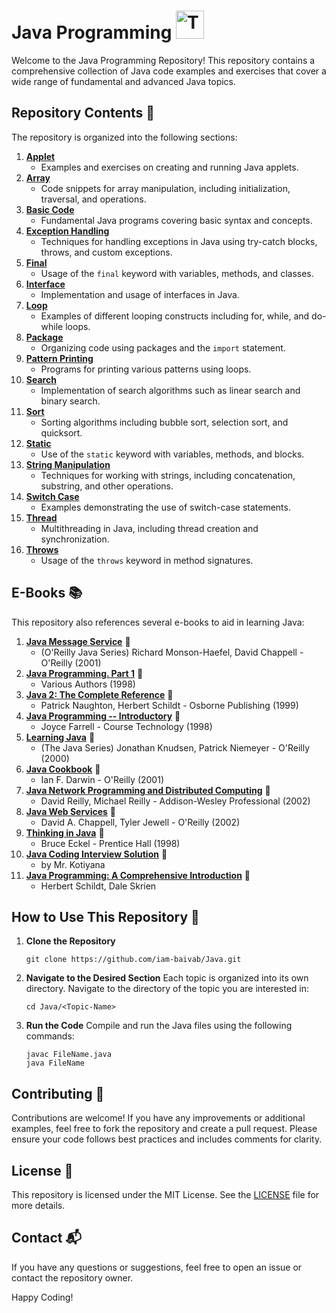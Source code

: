 # Java Programming <img src="https://raw.githubusercontent.com/Tarikul-Islam-Anik/Animated-Fluent-Emojis/master/Emojis/Food/Teacup%20Without%20Handle.png" alt="Teacup Without Handle" width="45" height="45" />

Welcome to the Java Programming Repository! This repository contains a comprehensive collection of Java code examples and exercises that cover a wide range of fundamental and advanced Java topics.

## Repository Contents 📂

The repository is organized into the following sections:

1. **[Applet](https://github.com/iam-baivab/Java/tree/master/Applet)**
    - Examples and exercises on creating and running Java applets.
2. **[Array](https://github.com/iam-baivab/Java/tree/master/Array)**
    - Code snippets for array manipulation, including initialization, traversal, and operations.
3. **[Basic Code](https://github.com/iam-baivab/Java/tree/master/Basic%20Code)**
    - Fundamental Java programs covering basic syntax and concepts.
4. **[Exception Handling](https://github.com/iam-baivab/Java/tree/master/Exception%20Handling)**
    - Techniques for handling exceptions in Java using try-catch blocks, throws, and custom exceptions.
5. **[Final](https://github.com/iam-baivab/Java/tree/master/Final)**
    - Usage of the `final` keyword with variables, methods, and classes.
6. **[Interface](https://github.com/iam-baivab/Java/tree/master/Interface)**
    - Implementation and usage of interfaces in Java.
7. **[Loop](https://github.com/iam-baivab/Java/tree/master/Loop)**
    - Examples of different looping constructs including for, while, and do-while loops.
8. **[Package](https://github.com/iam-baivab/Java/tree/master/Package)**
    - Organizing code using packages and the `import` statement.
9. **[Pattern Printing](https://github.com/iam-baivab/Java/tree/master/Pattern%20Printing)**
    - Programs for printing various patterns using loops.
10. **[Search](https://github.com/iam-baivab/Java/tree/master/Search)**
    - Implementation of search algorithms such as linear search and binary search.
11. **[Sort](https://github.com/iam-baivab/Java/tree/master/Sort)**
    - Sorting algorithms including bubble sort, selection sort, and quicksort.
12. **[Static](https://github.com/iam-baivab/Java/tree/master/Static)**
    - Use of the `static` keyword with variables, methods, and blocks.
13. **[String Manipulation](https://github.com/iam-baivab/Java/tree/master/String%20Manipulation)**
    - Techniques for working with strings, including concatenation, substring, and other operations.
14. **[Switch Case](https://github.com/iam-baivab/Java/tree/master/Switch%20case)**
    - Examples demonstrating the use of switch-case statements.
15. **[Thread](https://github.com/iam-baivab/Java/tree/master/Thread)**
    - Multithreading in Java, including thread creation and synchronization.
16. **[Throws](https://github.com/iam-baivab/Java/tree/master/Throws)**
    - Usage of the `throws` keyword in method signatures.

## E-Books 📚

This repository also references several e-books to aid in learning Java:

1. **[Java Message Service](https://github.com/iam-baivab/Java/blob/main/E-Book/(O'Reilly%20Java%20Series)%20Richard%20Monson-Haefel%2C%20David%20Chappell%20-%20Java%20Message%20Service-O'Reilly%20(2001)%20-%20Library%20JISCE.pdf)** 📖
   - (O'Reilly Java Series) Richard Monson-Haefel, David Chappell - O'Reilly (2001)
2. **[Java Programming. Part 1](https://github.com/iam-baivab/Java/blob/main/E-Book/Various%20-%20Java%20Programming.%20Part%201%20(1998)%20-%20Library%20JISCE.pdf)** 📖
   - Various Authors (1998)
3. **[Java 2: The Complete Reference](https://github.com/iam-baivab/Java/blob/main/E-Book/Patrick%20Naughton%2C%20Herbert%20Schildt%20-%20Java%202_%20The%20complete%20reference-Osborne%20Publishing%20(1999)%20-%20Library%20JISCE.pdf)** 📖
   - Patrick Naughton, Herbert Schildt - Osborne Publishing (1999)
4. **[Java Programming -- Introductory](https://github.com/iam-baivab/Java/blob/main/E-Book/Joyce%20Farrell%20-%20Java%20Programming%20--%20Introductory-Course%20Technology%20(1998)%20-%20Library%20JISCE.pdf)** 📖
   - Joyce Farrell - Course Technology (1998)
5. **[Learning Java](https://github.com/iam-baivab/Java/blob/main/E-Book/(The%20Java%20series)%20Jonathan%20Knudsen%2C%20Patrick%20Niemeyer%20-%20Learning%20Java-O'Reilly%20(2000)%20-%20Library%20JISCE.pdf)** 📖
   - (The Java Series) Jonathan Knudsen, Patrick Niemeyer - O'Reilly (2000)
6. **[Java Cookbook](https://github.com/iam-baivab/Java/blob/main/E-Book/Ian%20F.%20Darwin%20-%20Java%20Cookbook-O'Reilly%20(2001)%20-%20Library%20JISCE.pdf)** 📖
   - Ian F. Darwin - O'Reilly (2001)
7. **[Java Network Programming and Distributed Computing](https://github.com/iam-baivab/Java/blob/main/E-Book/David%20Reilly%2C%20Michael%20Reilly%20-%20Java%20Network%20Programming%20and%20Distributed%20Computing-Addison-Wesley%20Professional%20(2002)%20-%20Library%20JISCE.pdf)** 📖
   - David Reilly, Michael Reilly - Addison-Wesley Professional (2002)
8. **[Java Web Services](https://github.com/iam-baivab/Java/blob/main/E-Book/David%20A.%20Chappell%2C%20Tyler%20Jewell%20-%20Java%20Web%20Services-O'Reilly%20(2002)%20-%20Library%20JISCE.pdf)** 📖
   - David A. Chappell, Tyler Jewell - O'Reilly (2002)
9. **[Thinking in Java](https://github.com/iam-baivab/Java/blob/main/E-Book/Bruce%20Eckel%20-%20Thinking%20in%20Java-Prentice%20Hall%20(1998)%20-%20Library%20JISCE.pdf)** 📖
   - Bruce Eckel - Prentice Hall (1998)
10. **[Java Coding Interview Solution](https://github.com/iam-baivab/Java/blob/main/E-Book/JavaCodingInterviewSolutionbyMr.Kotiyana-1%20-%20HR%20JISCE.pdf)** 📖
    - by Mr. Kotiyana
11. **[Java Programming: A Comprehensive Introduction](https://github.com/iam-baivab/Java/blob/main/E-Book/Java%20Programming%20A%20Comprehensive%20Introduction%20by%20Herbert%20Schildt%20Dale%20Skrien%20(z-lib.org)%20-%20Copy%20(2).pdf)** 📖
    - Herbert Schildt, Dale Skrien

## How to Use This Repository 🚀

1. **Clone the Repository**
    ```
    git clone https://github.com/iam-baivab/Java.git
    ```
2. **Navigate to the Desired Section**
    Each topic is organized into its own directory. Navigate to the directory of the topic you are interested in:
    ```
    cd Java/<Topic-Name>
    ```

3. **Run the Code**
    Compile and run the Java files using the following commands:
    ```
    javac FileName.java
    java FileName
    ```

## Contributing 🤝

Contributions are welcome! If you have any improvements or additional examples, feel free to fork the repository and create a pull request. Please ensure your code follows best practices and includes comments for clarity.

## License 📜

This repository is licensed under the MIT License. See the [LICENSE](LICENSE) file for more details.

## Contact 📬

If you have any questions or suggestions, feel free to open an issue or contact the repository owner.

Happy Coding!
